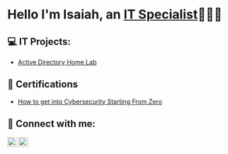 <h1>Hello I'm Isaiah, an <a href="https://github.com/isaiahm15">IT Specialist</a>👨🏾‍💻</h1>

<h2>💻 IT Projects:</h2>

  - [Active Directory Home Lab](https://github.com/isaiahm15/ActiveDirectoryLab)

<h2>📄 Certifications</h2>

- [How to get into Cybersecurity Starting From Zero](https://www.youtube.com/watch?v=a83ASGn_V_s)

<h2> 📨 Connect with me:</h2>

[<img align="left" alt="IsaiahMurphy | LinkedIn" width="22px" src="https://cdn.jsdelivr.net/npm/simple-icons@v3/icons/linkedin.svg" />][linkedin]
[<img align="left" alt="IsaiahMurphy | Gmail" width="22px" src="https://cdn.jsdelivr.net/npm/simple-icons@3.13.0/icons/gmail.svg" />][email]

[linkedin]: https://www.linkedin.com/in/ayozens
[email]: mailto:murphyisaiah4@gmail.com
